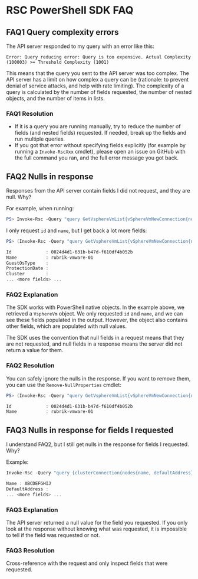 # RSC PowerShell SDK FAQ

## FAQ1 Query complexity errors

The API server responded to my query with an error like this:

```log
Error: Query reducing error: Query is too expensive. Actual Complexity (100003) >= Threshold Complexity (1001)
```

This means that the query you sent to the API server was too
complex. The API server has a limit on how complex a query can be
(rationale: to prevent denial of service attacks, and help
with rate limiting). The complexity of a query is calculated by
the number of fields requested, the number of nested objects,
and the number of items in lists.

### FAQ1 Resolution

- If it is a query you are running manually, try to reduce the
  number of fields (and nested fields) requested. If needed,
  break up the fields and run multiple queries.
- If you got that error without specifying fields explicitly
  (for example by running a `Invoke-RscXxx` cmdlet), please open
  an issue on GitHub with the full command you ran, and the
  full error message you got back.

## FAQ2 Nulls in response

Responses from the API server contain fields I did not request, and
they are null. Why?

For example, when running:

```powershell
PS> Invoke-Rsc -Query "query GetVsphereVmList{vSphereVmNewConnection{nodes{id name}}}"
```

I only request `id` and `name`, but I get back a lot more fields:

```powershell
PS> (Invoke-Rsc -Query "query GetVsphereVmList{vSphereVmNewConnection{nodes{id name}}}").Nodes[0]

Id             : 0024d4d1-631b-b47d-f610df4b052b
Name           : rubrik-vmware-01
GuestOsType    :
ProtectionDate :
Cluster        :
... <more fields> ...
```

### FAQ2 Explanation

The SDK works with PowerShell native objects. In the example above, we
retrieved a `VsphereVm` object. We only requested `id` and `name`, and
we can see these fields populated in the output. However, the object
also contains other fields, which are populated with null values.

The SDK uses the convention that null fields in a request means
that they are not requested, and null fields in a response means
the server did not return a value for them.

### FAQ2 Resolution

You can safely ignore the nulls in the response. If you want to
remove them, you can use the `Remove-NullProperties` cmdlet:

```powershell
PS> (Invoke-Rsc -Query "query GetVsphereVmList{vSphereVmNewConnection{nodes{id name}}}").Nodes[0] | Remove-NullProperties

Id             : 0024d4d1-631b-b47d-f610df4b052b
Name           : rubrik-vmware-01
```

## FAQ3 Nulls in response for fields I requested

I understand FAQ2, but I still get nulls in the response for fields
I requested. Why?

Example:

```powershell
Invoke-Rsc -Query "query {clusterConnection{nodes{name, defaultAddress}}}" | Select -ExpandProperty Nodes

Name : ABCDEFGHIJ
DefaultAddress :
... <more fields> ...
```

### FAQ3 Explanation

The API server returned a null value for the field you requested.
If you only look at the response without knowing what was requested,
it is impossible to tell if the field was requested or not.

### FAQ3 Resolution

Cross-reference with the request and only inspect fields that were requested.
